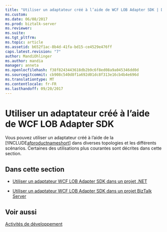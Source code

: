 ```yaml
---
title: "Utiliser un adaptateur créé à l’aide de WCF LOB Adapter SDK | Documents Microsoft"
ms.custom: 
ms.date: 06/08/2017
ms.prod: biztalk-server
ms.reviewer: 
ms.suite: 
ms.tgt_pltfrm: 
ms.topic: article
ms.assetid: b652f1ac-8b4d-41fa-bd15-ce4529e476ff
caps.latest.revision: "7"
author: MandiOhlinger
ms.author: mandia
manager: anneta
ms.openlocfilehash: f38f8243443618db2b9c6f8ed08a9a045346dd0d
ms.sourcegitcommit: cb908c540d8f1a692d01dc8f313e16cb4b4e696d
ms.translationtype: MT
ms.contentlocale: fr-FR
ms.lasthandoff: 09/20/2017
---
```

# <a name="consume-an-adapter-created-using-the-wcf-lob-adapter-sdk"></a>Utiliser un adaptateur créé à l’aide de WCF LOB Adapter SDK
Vous pouvez utiliser un adaptateur créé à l’aide de la [!INCLUDE[afproductnameshort](../../includes/afproductnameshort-md.md)] dans diverses topologies et les différents scénarios. Certaines des utilisations plus courantes sont décrites dans cette section.  
  
## <a name="in-this-section"></a>Dans cette section  
  
-   [Utiliser un adaptateur WCF LOB Adapter SDK dans un projet .NET](../../adapters-and-accelerators/wcf-lob-adapter-sdk/consume-a-wcf-lob-adapter-sdk-adapter-in-a-net-project.md)  
  
-   [Utiliser un adaptateur WCF LOB Adapter SDK dans un projet BizTalk Server](../../adapters-and-accelerators/wcf-lob-adapter-sdk/consume-a-wcf-lob-adapter-sdk-adapter-in-a-biztalk-server-project.md) 
  
## <a name="see-also"></a>Voir aussi  
 [Activités de développement](../../esb-toolkit/development-activities.md)